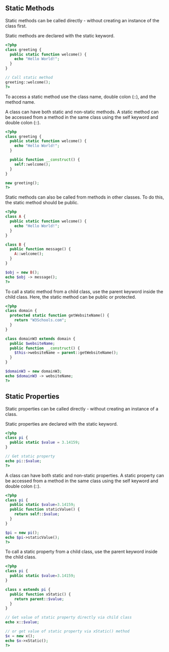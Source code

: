 ## Static Methods
Static methods can be called directly - without creating an instance of the class first.

Static methods are declared with the static keyword.

```php
<?php
class greeting {
  public static function welcome() {
    echo "Hello World!";
  }
}

// Call static method
greeting::welcome();
?>
```

To access a static method use the class name, double colon (::), and the method name.

A class can have both static and non-static methods. A static method can be accessed from a method in the same class using the self keyword and double colon (::).

```php
<?php
class greeting {
  public static function welcome() {
    echo "Hello World!";
  }

  public function __construct() {
    self::welcome();
  }
}

new greeting();
?>
```

Static methods can also be called from methods in other classes. To do this, the static method should be public.

```php
<?php
class A {
  public static function welcome() {
    echo "Hello World!";
  }
}

class B {
  public function message() {
    A::welcome();
  }
}

$obj = new B();
echo $obj -> message();
?>
```

To call a static method from a child class, use the parent keyword inside the child class. Here, the static method can be public or protected.

```php
<?php
class domain {
  protected static function getWebsiteName() {
    return "W3Schools.com";
  }
}

class domainW3 extends domain {
  public $websiteName;
  public function __construct() {
    $this->websiteName = parent::getWebsiteName();
  }
}

$domainW3 = new domainW3;
echo $domainW3 -> websiteName;
?>
```

## Static Properties
Static properties can be called directly - without creating an instance of a class.

Static properties are declared with the static keyword.

```php
<?php
class pi {
  public static $value = 3.14159;
}

// Get static property
echo pi::$value;
?>
```

A class can have both static and non-static properties. A static property can be accessed from a method in the same class using the self keyword and double colon (::).

```php
<?php
class pi {
  public static $value=3.14159;
  public function staticValue() {
    return self::$value;
  }
}

$pi = new pi();
echo $pi->staticValue();
?>
```	

To call a static property from a child class, use the parent keyword inside the child class.

```php
<?php
class pi {
  public static $value=3.14159;
}

class x extends pi {
  public function xStatic() {
    return parent::$value;
  }
}

// Get value of static property directly via child class
echo x::$value;

// or get value of static property via xStatic() method
$x = new x();
echo $x->xStatic();
?>
```
